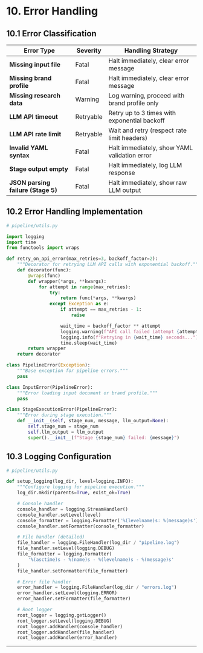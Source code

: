 # 10. Error Handling

## 10.1 Error Classification

| Error Type | Severity | Handling Strategy |
|------------|----------|-------------------|
| **Missing input file** | Fatal | Halt immediately, clear error message |
| **Missing brand profile** | Fatal | Halt immediately, clear error message |
| **Missing research data** | Warning | Log warning, proceed with brand profile only |
| **LLM API timeout** | Retryable | Retry up to 3 times with exponential backoff |
| **LLM API rate limit** | Retryable | Wait and retry (respect rate limit headers) |
| **Invalid YAML syntax** | Fatal | Halt immediately, show YAML validation error |
| **Stage output empty** | Fatal | Halt immediately, log LLM response |
| **JSON parsing failure (Stage 5)** | Fatal | Halt immediately, show raw LLM output |

## 10.2 Error Handling Implementation

```python
# pipeline/utils.py

import logging
import time
from functools import wraps

def retry_on_api_error(max_retries=3, backoff_factor=2):
    """Decorator for retrying LLM API calls with exponential backoff."""
    def decorator(func):
        @wraps(func)
        def wrapper(*args, **kwargs):
            for attempt in range(max_retries):
                try:
                    return func(*args, **kwargs)
                except Exception as e:
                    if attempt == max_retries - 1:
                        raise

                    wait_time = backoff_factor ** attempt
                    logging.warning(f"API call failed (attempt {attempt + 1}/{max_retries}): {str(e)}")
                    logging.info(f"Retrying in {wait_time} seconds...")
                    time.sleep(wait_time)
        return wrapper
    return decorator

class PipelineError(Exception):
    """Base exception for pipeline errors."""
    pass

class InputError(PipelineError):
    """Error loading input document or brand profile."""
    pass

class StageExecutionError(PipelineError):
    """Error during stage execution."""
    def __init__(self, stage_num, message, llm_output=None):
        self.stage_num = stage_num
        self.llm_output = llm_output
        super().__init__(f"Stage {stage_num} failed: {message}")
```

## 10.3 Logging Configuration

```python
# pipeline/utils.py

def setup_logging(log_dir, level=logging.INFO):
    """Configure logging for pipeline execution."""
    log_dir.mkdir(parents=True, exist_ok=True)

    # Console handler
    console_handler = logging.StreamHandler()
    console_handler.setLevel(level)
    console_formatter = logging.Formatter('%(levelname)s: %(message)s')
    console_handler.setFormatter(console_formatter)

    # File handler (detailed)
    file_handler = logging.FileHandler(log_dir / "pipeline.log")
    file_handler.setLevel(logging.DEBUG)
    file_formatter = logging.Formatter(
        '%(asctime)s - %(name)s - %(levelname)s - %(message)s'
    )
    file_handler.setFormatter(file_formatter)

    # Error file handler
    error_handler = logging.FileHandler(log_dir / "errors.log")
    error_handler.setLevel(logging.ERROR)
    error_handler.setFormatter(file_formatter)

    # Root logger
    root_logger = logging.getLogger()
    root_logger.setLevel(logging.DEBUG)
    root_logger.addHandler(console_handler)
    root_logger.addHandler(file_handler)
    root_logger.addHandler(error_handler)
```

---
